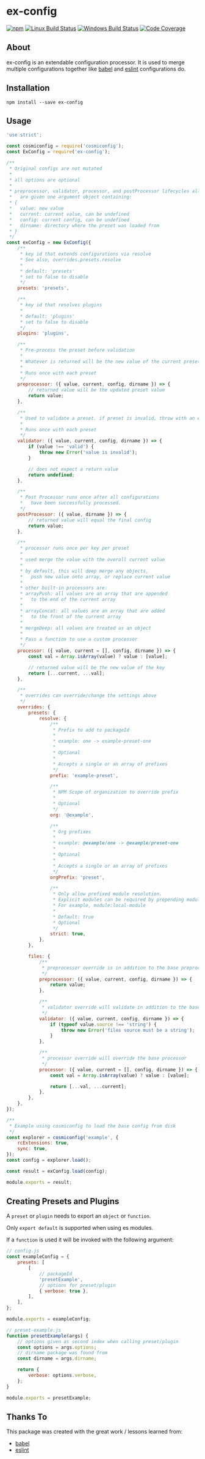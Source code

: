 # ex-config

[![npm](https://img.shields.io/npm/v/ex-config.svg?label=npm%20version)](https://www.npmjs.com/package/ex-config)
[![Linux Build Status](https://img.shields.io/circleci/project/github/chrisblossom/ex-config/master.svg?label=linux%20build)](https://circleci.com/gh/chrisblossom/ex-config/tree/master)
[![Windows Build Status](https://img.shields.io/appveyor/ci/chrisblossom/ex-config/master.svg?label=windows%20build)](https://ci.appveyor.com/project/chrisblossom/ex-config/branch/master)
[![Code Coverage](https://img.shields.io/coveralls/github/chrisblossom/ex-config/master.svg)](https://coveralls.io/github/chrisblossom/ex-config?branch=master)

## About

ex-config is an extendable configuration processor. It is used to merge multiple configurations together like [babel](https://github.com/babel/babel/) and [eslint](https://github.com/eslint/eslint/) configurations do.

## Installation

`npm install --save ex-config`

## Usage

```js
'use strict';

const cosmiconfig = require('cosmiconfig');
const ExConfig = require('ex-config');

/**
 * Original configs are not mutated
 *
 * all options are optional
 *
 * preprocessor, validator, processor, and postProcessor lifecycles all
 *   are given one argument object containing:
 * {
 *   value: new value
 *   current: current value, can be undefined
 *   config: current config, can be undefined
 *   dirname: directory where the preset was loaded from
 * }
 */
const exConfig = new ExConfig({
    /**
     * key id that extends configurations via resolve
     * See also, overrides.presets.resolve
     *
     * default: 'presets'
     * set to false to disable
     */
    presets: 'presets',

    /**
     * key id that resolves plugins
     *
     * default: 'plugins'
     * set to false to disable
     */
    plugins: 'plugins',

    /**
     * Pre-process the preset before validation
     *
     * Whatever is returned will be the new value of the current preset
     *
     * Runs once with each preset
     */
    preprocessor: ({ value, current, config, dirname }) => {
        // returned value will be the updated preset value
        return value;
    },

    /**
     * Used to validate a preset. if preset is invalid, throw with an error
     *
     * Runs once with each preset
     */
    validator: ({ value, current, config, dirname }) => {
        if (value !== 'valid') {
            throw new Error('value is invalid');
        }

        // does not expect a return value
        return undefined;
    },

    /**
     * Post Processor runs once after all configurations
     *   have been successfully processed.
     */
    postProcessor: ({ value, dirname }) => {
        // returned value will equal the final config
        return value;
    },

    /**
     * processor runs once per key per preset
     *
     * used merge the value with the overall current value
     *
     * by default, this will deep merge any objects,
     *   push new value onto array, or replace current value
     *
     * other built-in processors are:
     * arrayPush: all values are an array that are appended
     *   to the end of the current array
     *
     * arrayConcat: all values are an array that are added
     *   to the front of the current array
     *
     * mergeDeep: all values are treated as an object
     *
     * Pass a function to use a custom processor
     */
    processor: ({ value, current = [], config, dirname }) => {
        const val = Array.isArray(value) ? value : [value];

        // returned value will be the new value of the key
        return [...current, ...val];
    },

    /**
     * overrides can override/change the settings above
     */
    overrides: {
        presets: {
            resolve: {
                /**
                 * Prefix to add to packageId
                 *
                 * example: one -> example-preset-one
                 *
                 * Optional
                 *
                 * Accepts a single or an array of prefixes
                 */
                prefix: 'example-preset',

                /**
                 * NPM Scope of organization to override prefix
                 *
                 * Optional
                 */
                org: '@example',

                /**
                 * Org prefixes
                 *
                 * example: @example/one -> @example/preset-one
                 *
                 * Optional
                 *
                 * Accepts a single or an array of prefixes
                 */
                orgPrefix: 'preset',

                /**
                 * Only allow prefixed module resolution.
                 * Explicit modules can be required by prepending module:
                 * For example, module:local-module
                 *
                 * Default: true
                 * Optional
                 */
                strict: true,
            },
        },

        files: {
            /**
             * preprocessor override is in addition to the base preprocessor
             */
            preprocessor: ({ value, current, config, dirname }) => {
                return value;
            },

            /**
             * validator override will validate in addition to the base validator
             */
            validator: ({ value, current, config, dirname }) => {
                if (typeof value.source !== 'string') {
                    throw new Error('files source must be a string');
                }
            },

            /**
             * processor override will override the base processor
             */
            processor: ({ value, current = [], config, dirname }) => {
                const val = Array.isArray(value) ? value : [value];

                return [...val, ...current];
            },
        },
    },
});

/**
 * Example using cosmiconfig to load the base config from disk
 */
const explorer = cosmiconfig('example', {
    rcExtensions: true,
    sync: true,
});
const config = explorer.load();

const result = exConfig.load(config);

module.exports = result;
```

## Creating Presets and Plugins

A `preset` or `plugin` needs to export an `object` or `function`.

Only `export default` is supported when using es modules.

If a `function` is used it will be invoked with the following argument:

```js
// config.js
const exampleConfig = {
    presets: [
        [
            // packageId
            'presetExample',
            // options for preset/plugin
            { verbose: true },
        ],
    ],
};

module.exports = exampleConfig;

// preset-example.js
function presetExample(args) {
    // options given as second index when calling preset/plugin
    const options = args.options;
    // dirname package was found from
    const dirname = args.dirname;

    return {
        verbose: options.verbose,
    };
}

module.exports = presetExample;
```

## Thanks To

This package was created with the great work / lessons learned from:

*   [babel](https://github.com/babel/babel/)
*   [eslint](https://github.com/eslint/eslint)
